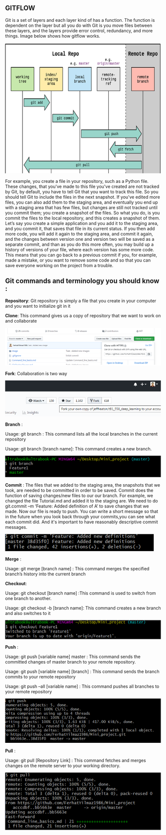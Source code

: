 ## GITFLOW  
   
 Git is a set of layers and each layer kind of has a function. The function is dependent on the layer but all you do with Git is you move files between these layers, and the layers provide error control, redundancy, and more things. Image below shows how gitflow works.  
  
 ![git flow](/image/gitflow.png)  
   
 For example, you create a file in your repository, such as a Python file. These changes, that you've made to this file you've created are not tracked by Git, by default, you have to tell Git that you want to track this file. So you should tell Git to include the files in the next snapshot. If you've edited more files, you can also add them to the staging area, and eventually you end up with a staging area that has few files, but changes are still not tracked until you commit them; you create a snapshot of the files. So what you do, is you commit the files to the local repository, and this creates a snapshot of them.  
 Let’s say you create a simple application and you add it to the staging area, and you commit it, that saves that file in its current status. If you then add more code, you will add it again to the staging area, and commit it again, and the changes between version one and version two will be saved as a separate commit, and than as you do this more often, you may build up a history of versions of your file, where each version has some more code. This means that you can go back to a previous commit if you, for example, made a mistake, or you want to remove some code and so that you can save everyone working on the project from a trouble. 
  
## Git commands and terminology you should know :
  
**Repository**: Git repository is simply a file that you create in your computer and you want to initialize git in it  
  
**Clone**: This command gives us a copy of repository that we want to work on and collaborate  
  
 ![Git Clone](/image/clone2.png)  
  
**Fork**: Collaboration is two way  
  
 ![Git Fork](/image/fork.png)  
  
**Branch** :  
  
Usage: git branch : This command lists all the local branches in the current repository  
     
Usage: git branch [branch name]: This command creates a new branch.
  
![Git branch](/image/branch.png)  
  
**Commit** : The files that we added to the staging area, the snapshots that we took, are needed to be committed in order to be saved. Commit does the function of saving changes/new files to our our branch. For example, we changed the file Tutorial.md and added it to the staging are. We need to do git.commit –m ‘Feature: Added definition of A’ to save changes that we made. Now our file is ready to push. You can write a short message so that in the future when you look back through your commits,you can see what each commit did. And it's important to have reasonably descriptive commit messages.  
  
![Git commit](/image/commit.png)  
  
**Merge** :
      
Usage: git merge [branch name] : This command merges the specified branch’s history into the current branch

**Checkout**:  
  
Usage: git checkout [branch name] :This command is used to switch from one branch to another.  
  
Usage: git checkout -b [branch name]: This command creates a new branch and also switches to it  
  
![Git checkout](/image/checkout.png)  
  
**Push** :  
    
Usage: git push [variable name] master  : This command sends the committed changes of master branch to your remote repository.  
  
Usage: git push [variable name] [branch] : This command sends the branch commits to your remote repository  
  
Usage: git push –all [variable name] : This command pushes all branches to your remote repository  
  
![Git push](/image/push.png)  
  
**Pull** : 
  
Usage: git pull [Repository Link] : This command fetches and merges changes on the remote server to your working directory.
  
![Git pull](/image/pull.png) 
